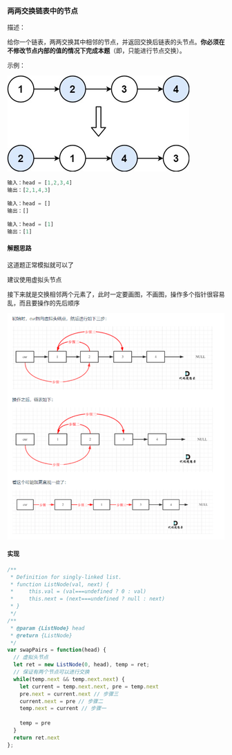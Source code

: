 ### 两两交换链表中的节点

描述：

给你一个链表，两两交换其中相邻的节点，并返回交换后链表的头节点。**你必须在不修改节点内部的值的情况下完成本题**（即，只能进行节点交换）。

示例：

![](../../images/swap_ex1.jpg)

```js
输入：head = [1,2,3,4]
输出：[2,1,4,3]
```

```js
输入：head = []
输出：[]
```

```js
输入：head = [1]
输出：[1]
```

#### 解题思路

这道题正常模拟就可以了

建议使用虚拟头节点

接下来就是交换相邻两个元素了，此时一定要画图，不画图，操作多个指针很容易乱，而且要操作的先后顺序

![](../../images/swap_ex1_solution.png)


#### 实现
```js
/**
 * Definition for singly-linked list.
 * function ListNode(val, next) {
 *     this.val = (val===undefined ? 0 : val)
 *     this.next = (next===undefined ? null : next)
 * }
 */
/**
 * @param {ListNode} head
 * @return {ListNode}
 */
var swapPairs = function(head) {
  // 虚拟头节点
  let ret = new ListNode(0, head), temp = ret;
  // 保证有两个节点可以进行交换
  while(temp.next && temp.next.next) {
    let current = temp.next.next, pre = temp.next
    pre.next = current.next // 步骤三
    current.next = pre // 步骤二
    temp.next = current // 步骤一
    
    temp = pre
  }
  return ret.next
};
```